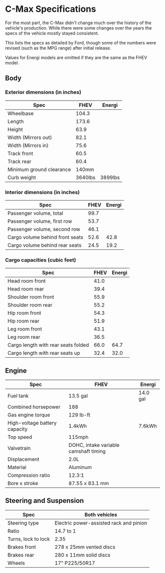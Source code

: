 # C-Max Specifications

For the most part, the C-Max didn't change much over the history of the vehicle's production. While there were some changes over the years the specs of the vehicle mostly stayed consistent.

This lists the specs as detailed by Ford, though some of the numbers were revised (such as the MPG range) after initial release.

Values for Energi models are omitted if they are the same as the FHEV model.

## Body

### Exterior dimensions (in inches)

| Spec                     | FHEV    | Energi  |
| ------------------------ | ------- | ------- |
| Wheelbase                | 104.3   |         |
| Length                   | 173.6   |         |
| Height                   | 63.9    |         |
| Width (Mirrors out)      | 82.1    |         |
| Width (Mirrors in)       | 75.6    |         |
| Track front              | 60.5    |         |
| Track rear               | 60.4    |         |
| Minimum ground clearance | 140mm   |         |
| Curb weight              | 3640lbs | 3899lbs |

### Interior dimensions (in inches)

| Spec                            | FHEV | Energi |
| ------------------------------- | ---- | ------ |
| Passenger volume, total         | 99.7 |        |
| Passenger volume, first row     | 53.7 |        |
| Passenger volume, second row    | 46.1 |        |
| Cargo volume behind front seats | 52.6 | 42.8   |
| Cargo volume behind rear seats  | 24.5 | 19.2   |

### Cargo capacities (cubic feet)

| Spec                                | FHEV | Energi |
| ----------------------------------- | ---- | ------ |
| Head room front                     | 41.0 |        |
| Head room rear                      | 39.4 |        |
| Shoulder room front                 | 55.9 |        |
| Shoulder room rear                  | 55.2 |        |
| Hip room front                      | 54.3 |        |
| Hip room rear                       | 51.9 |        |
| Leg room front                      | 43.1 |        |
| Leg room rear                       | 36.5 |        |
| Cargo length with rear seats folded | 66.0 | 64.7   |
| Cargo length with rear seats up     | 32.4 | 32.0   |

## Engine

| Spec                          | FHEV                                  | Energi   |
| ----------------------------- | ------------------------------------- | -------- |
| Fuel tank                     | 13.5 gal                              | 14.0 gal |
| Combined horsepower           | 188                                   |          |
| Gas engine torque             | 129 lb-ft                             |          |
| High-voltage battery capacity | 1.4kWh                                | 7.6kWh   |
| Top speed                     | 115mph                                |          |
| Valvetrain                    | DOHC, intake variable camshaft timing |          |
| Displacement                  | 2.0L                                  |          |
| Material                      | Aluminum                              |          |
| Compression ratio             | 12.3:1                                |          |
| Bore x stroke                 | 87.55 x 83.1 mm                       |          |

## Steering and Suspension

| Spec                | Both vehicles                           |
| ------------------- | --------------------------------------- |
| Steering type       | Electric power-assisted rack and pinion |
| Ratio               | 14.7 to 1                               |
| Turns, lock to lock | 2.35                                    |
| Brakes front        | 278 x 25mm vented discs                 |
| Brakes rear         | 280 x 11mm solid discs                  |
| Wheels              | 17" P225/50R17                          |
